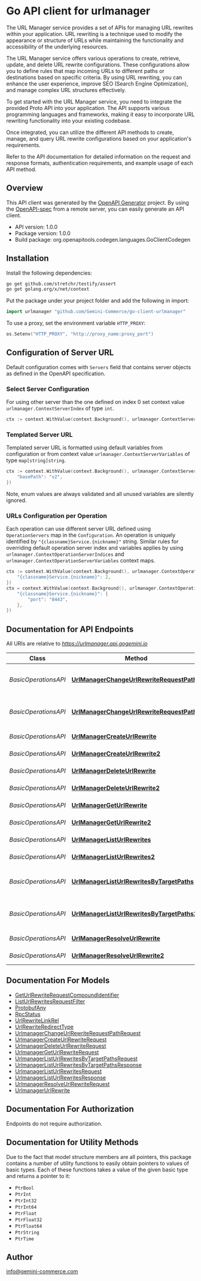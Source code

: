 # Go API client for urlmanager

The URL Manager service provides a set of APIs for managing URL rewrites within your application. URL rewriting is a technique used to modify the appearance or structure of URLs while maintaining the functionality and accessibility of the underlying resources.

The URL Manager service offers various operations to create, retrieve, update, and delete URL rewrite configurations. These configurations allow you to define rules that map incoming URLs to different paths or destinations based on specific criteria. By using URL rewriting, you can enhance the user experience, improve SEO (Search Engine Optimization), and manage complex URL structures effectively.

To get started with the URL Manager service, you need to integrate the provided Proto API into your application. The API supports various programming languages and frameworks, making it easy to incorporate URL rewriting functionality into your existing codebase.

Once integrated, you can utilize the different API methods to create, manage, and query URL rewrite configurations based on your application's requirements.

Refer to the API documentation for detailed information on the request and response formats, authentication requirements, and example usage of each API method.

## Overview
This API client was generated by the [OpenAPI Generator](https://openapi-generator.tech) project.  By using the [OpenAPI-spec](https://www.openapis.org/) from a remote server, you can easily generate an API client.

- API version: 1.0.0
- Package version: 1.0.0
- Build package: org.openapitools.codegen.languages.GoClientCodegen

## Installation

Install the following dependencies:

```sh
go get github.com/stretchr/testify/assert
go get golang.org/x/net/context
```

Put the package under your project folder and add the following in import:

```go
import urlmanager "github.com/Gemini-Commerce/go-client-urlmanager"
```

To use a proxy, set the environment variable `HTTP_PROXY`:

```go
os.Setenv("HTTP_PROXY", "http://proxy_name:proxy_port")
```

## Configuration of Server URL

Default configuration comes with `Servers` field that contains server objects as defined in the OpenAPI specification.

### Select Server Configuration

For using other server than the one defined on index 0 set context value `urlmanager.ContextServerIndex` of type `int`.

```go
ctx := context.WithValue(context.Background(), urlmanager.ContextServerIndex, 1)
```

### Templated Server URL

Templated server URL is formatted using default variables from configuration or from context value `urlmanager.ContextServerVariables` of type `map[string]string`.

```go
ctx := context.WithValue(context.Background(), urlmanager.ContextServerVariables, map[string]string{
	"basePath": "v2",
})
```

Note, enum values are always validated and all unused variables are silently ignored.

### URLs Configuration per Operation

Each operation can use different server URL defined using `OperationServers` map in the `Configuration`.
An operation is uniquely identified by `"{classname}Service.{nickname}"` string.
Similar rules for overriding default operation server index and variables applies by using `urlmanager.ContextOperationServerIndices` and `urlmanager.ContextOperationServerVariables` context maps.

```go
ctx := context.WithValue(context.Background(), urlmanager.ContextOperationServerIndices, map[string]int{
	"{classname}Service.{nickname}": 2,
})
ctx = context.WithValue(context.Background(), urlmanager.ContextOperationServerVariables, map[string]map[string]string{
	"{classname}Service.{nickname}": {
		"port": "8443",
	},
})
```

## Documentation for API Endpoints

All URIs are relative to *https://urlmanager.api.gogemini.io*

Class | Method | HTTP request | Description
------------ | ------------- | ------------- | -------------
*BasicOperationsAPI* | [**UrlManagerChangeUrlRewriteRequestPath**](docs/BasicOperationsAPI.md#urlmanagerchangeurlrewriterequestpath) | **Post** /urlmanager/change_url_rewrite_request_path | Change Url Rewrite Request Path
*BasicOperationsAPI* | [**UrlManagerChangeUrlRewriteRequestPath2**](docs/BasicOperationsAPI.md#urlmanagerchangeurlrewriterequestpath2) | **Post** /urlmanager.UrlManager/ChangeUrlRewriteRequestPath | Change Url Rewrite Request Path
*BasicOperationsAPI* | [**UrlManagerCreateUrlRewrite**](docs/BasicOperationsAPI.md#urlmanagercreateurlrewrite) | **Post** /urlmanager/create_url_rewrite | Create Url Rewrite
*BasicOperationsAPI* | [**UrlManagerCreateUrlRewrite2**](docs/BasicOperationsAPI.md#urlmanagercreateurlrewrite2) | **Post** /urlmanager.UrlManager/CreateUrlRewrite | Create Url Rewrite
*BasicOperationsAPI* | [**UrlManagerDeleteUrlRewrite**](docs/BasicOperationsAPI.md#urlmanagerdeleteurlrewrite) | **Post** /urlmanager/delete_url_rewrite | Delete Url Rewrite
*BasicOperationsAPI* | [**UrlManagerDeleteUrlRewrite2**](docs/BasicOperationsAPI.md#urlmanagerdeleteurlrewrite2) | **Post** /urlmanager.UrlManager/DeleteUrlRewrite | Delete Url Rewrite
*BasicOperationsAPI* | [**UrlManagerGetUrlRewrite**](docs/BasicOperationsAPI.md#urlmanagergeturlrewrite) | **Post** /urlmanager/get_url_rewrite | Get Url Rewrite
*BasicOperationsAPI* | [**UrlManagerGetUrlRewrite2**](docs/BasicOperationsAPI.md#urlmanagergeturlrewrite2) | **Post** /urlmanager.UrlManager/GetUrlRewrite | Get Url Rewrite
*BasicOperationsAPI* | [**UrlManagerListUrlRewrites**](docs/BasicOperationsAPI.md#urlmanagerlisturlrewrites) | **Post** /urlmanager/list_url_rewrites | List Url Rewrites
*BasicOperationsAPI* | [**UrlManagerListUrlRewrites2**](docs/BasicOperationsAPI.md#urlmanagerlisturlrewrites2) | **Post** /urlmanager.UrlManager/ListUrlRewrites | List Url Rewrites
*BasicOperationsAPI* | [**UrlManagerListUrlRewritesByTargetPaths**](docs/BasicOperationsAPI.md#urlmanagerlisturlrewritesbytargetpaths) | **Post** /urlmanager/list_url_rewrites_by_target_paths | List Url Rewrites By Target Paths
*BasicOperationsAPI* | [**UrlManagerListUrlRewritesByTargetPaths2**](docs/BasicOperationsAPI.md#urlmanagerlisturlrewritesbytargetpaths2) | **Post** /urlmanager.UrlManager/ListUrlRewritesByTargetPaths | List Url Rewrites By Target Paths
*BasicOperationsAPI* | [**UrlManagerResolveUrlRewrite**](docs/BasicOperationsAPI.md#urlmanagerresolveurlrewrite) | **Post** /urlmanager/resolve_url_rewrite | Resolve Url Rewrite
*BasicOperationsAPI* | [**UrlManagerResolveUrlRewrite2**](docs/BasicOperationsAPI.md#urlmanagerresolveurlrewrite2) | **Post** /urlmanager.UrlManager/ResolveUrlRewrite | Resolve Url Rewrite


## Documentation For Models

 - [GetUrlRewriteRequestCompoundIdentifier](docs/GetUrlRewriteRequestCompoundIdentifier.md)
 - [ListUrlRewritesRequestFilter](docs/ListUrlRewritesRequestFilter.md)
 - [ProtobufAny](docs/ProtobufAny.md)
 - [RpcStatus](docs/RpcStatus.md)
 - [UrlRewriteLinkRel](docs/UrlRewriteLinkRel.md)
 - [UrlRewriteRedirectType](docs/UrlRewriteRedirectType.md)
 - [UrlmanagerChangeUrlRewriteRequestPathRequest](docs/UrlmanagerChangeUrlRewriteRequestPathRequest.md)
 - [UrlmanagerCreateUrlRewriteRequest](docs/UrlmanagerCreateUrlRewriteRequest.md)
 - [UrlmanagerDeleteUrlRewriteRequest](docs/UrlmanagerDeleteUrlRewriteRequest.md)
 - [UrlmanagerGetUrlRewriteRequest](docs/UrlmanagerGetUrlRewriteRequest.md)
 - [UrlmanagerListUrlRewritesByTargetPathsRequest](docs/UrlmanagerListUrlRewritesByTargetPathsRequest.md)
 - [UrlmanagerListUrlRewritesByTargetPathsResponse](docs/UrlmanagerListUrlRewritesByTargetPathsResponse.md)
 - [UrlmanagerListUrlRewritesRequest](docs/UrlmanagerListUrlRewritesRequest.md)
 - [UrlmanagerListUrlRewritesResponse](docs/UrlmanagerListUrlRewritesResponse.md)
 - [UrlmanagerResolveUrlRewriteRequest](docs/UrlmanagerResolveUrlRewriteRequest.md)
 - [UrlmanagerUrlRewrite](docs/UrlmanagerUrlRewrite.md)


## Documentation For Authorization

Endpoints do not require authorization.


## Documentation for Utility Methods

Due to the fact that model structure members are all pointers, this package contains
a number of utility functions to easily obtain pointers to values of basic types.
Each of these functions takes a value of the given basic type and returns a pointer to it:

* `PtrBool`
* `PtrInt`
* `PtrInt32`
* `PtrInt64`
* `PtrFloat`
* `PtrFloat32`
* `PtrFloat64`
* `PtrString`
* `PtrTime`

## Author

info@gemini-commerce.com


